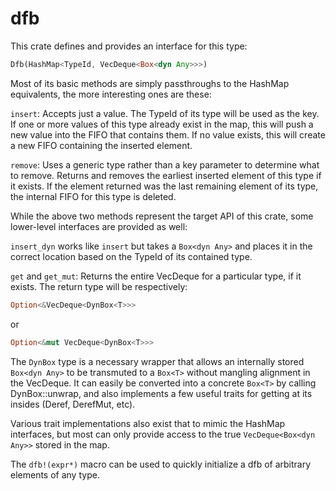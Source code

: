 # dfb

This crate defines and provides an interface for this type: 
```rust 
Dfb(HashMap<TypeId, VecDeque<Box<dyn Any>>>)
```
Most of its basic methods are simply passthroughs to the HashMap equivalents, the more interesting ones are these:

`insert`: Accepts just a value. The TypeId of its type will be used as the key. If one or more values of this type already exist in the map, this will push a new value into the FIFO that contains them. If no value exists, this will create a new FIFO containing the inserted element.

`remove`: Uses a generic type rather than a key parameter to determine what to remove. Returns and removes the earliest inserted element of this type if it exists. If the element returned was the last remaining element of its type, the internal FIFO for this type is deleted.

While the above two methods represent the target API of this crate, some lower-level interfaces are provided as well:

`insert_dyn` works like `insert` but takes a `Box<dyn Any>` and places it in the correct location based on the TypeId of its contained type.

`get` and `get_mut`: Returns the entire VecDeque for a particular type, if it exists. The return type will be respectively:
```rust
Option<&VecDeque<DynBox<T>>> 
```
or
```rust
Option<&mut VecDeque<DynBox<T>>> 
```
The `DynBox` type is a necessary wrapper that allows an internally stored `Box<dyn Any>` to be transmuted to a `Box<T>` without mangling alignment in the VecDeque. It can easily be converted into a concrete `Box<T>` by calling DynBox::unwrap, and also implements a few useful traits for getting at its insides (Deref, DerefMut, etc).

Various trait implementations also exist that to mimic the HashMap interfaces, but most can only provide access to the true `VecDeque<Box<dyn Any>>` stored in the map.

The `dfb!(expr*)` macro can be used to quickly initialize a dfb of arbitrary elements of any type.